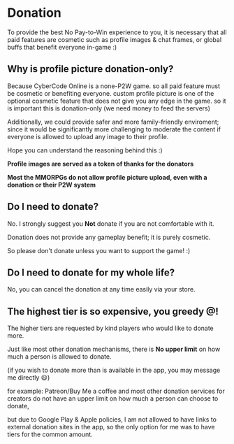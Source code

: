 # Donation

To provide the best No Pay-to-Win experience to you, it is necessary that all paid features are cosmetic such as profile images & chat frames,
or global buffs that benefit everyone in-game :)

## Why is profile picture donation-only?

Because CyberCode Online is a none-P2W game. so all paid feature must be cosmetic or benefiting everyone. custom profile picture is one of the optional cosmetic feature that does not give you any edge in the game. so it is important this is donation-only (we need money to feed the servers)

Additionally, we could provide safer and more family-friendly enviroment; since it would be significantly more challenging to moderate the content if everyone is allowed to upload any image to their profile.  

Hope you can understand the reasoning behind this :)

**Profile images are served as a token of thanks for the donators**

**Most the MMORPGs do not allow profile picture upload, even with a donation or their P2W system**

## Do I need to donate?

No. I strongly suggest you **Not** donate if you are not comfortable with it.

Donation does not provide any gameplay benefit; it is purely cosmetic.

So please don't donate unless you want to support the game! :)

## Do I need to donate for my whole life?

No, you can cancel the donation at any time easily via your store.

## The highest tier is so expensive, you greedy @$%#^#$!

The higher tiers are requested by kind players who would like to donate more.

Just like most other donation mechanisms, there is **No upper limit** on how much a person is allowed to donate.

(if you wish to donate more than is available in the app, you may message me directly 😃)

for example: Patreon/Buy Me a coffee and most other donation services for creators do not have an upper limit on how much a person can choose to donate,

but due to Google Play & Apple policies, I am not allowed to have links to external donation sites in the app,
so the only option for me was to have tiers for the common amount.
